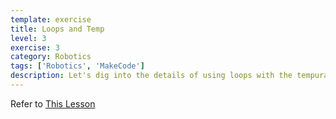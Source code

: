 ```yaml
---
template: exercise
title: Loops and Temp
level: 3
exercise: 3
category: Robotics
tags: ['Robotics', 'MakeCode']
description: Let's dig into the details of using loops with the tempurature sensor!
---
```


Refer to [This Lesson](../../intro/E3/)
